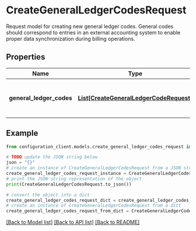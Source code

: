 # CreateGeneralLedgerCodesRequest

Request model for creating new general ledger codes.  General codes should correspond to entries in an external accounting system  to enable proper data synchronization during billing operations.

## Properties

Name | Type | Description | Notes
------------ | ------------- | ------------- | -------------
**general_ledger_codes** | [**List[CreateGeneralLedgerCodeRequest]**](CreateGeneralLedgerCodeRequest.md) | List of general ledger codes to create. | [optional] 

## Example

```python
from configuration_client.models.create_general_ledger_codes_request import CreateGeneralLedgerCodesRequest

# TODO update the JSON string below
json = "{}"
# create an instance of CreateGeneralLedgerCodesRequest from a JSON string
create_general_ledger_codes_request_instance = CreateGeneralLedgerCodesRequest.from_json(json)
# print the JSON string representation of the object
print(CreateGeneralLedgerCodesRequest.to_json())

# convert the object into a dict
create_general_ledger_codes_request_dict = create_general_ledger_codes_request_instance.to_dict()
# create an instance of CreateGeneralLedgerCodesRequest from a dict
create_general_ledger_codes_request_from_dict = CreateGeneralLedgerCodesRequest.from_dict(create_general_ledger_codes_request_dict)
```
[[Back to Model list]](../README.md#documentation-for-models) [[Back to API list]](../README.md#documentation-for-api-endpoints) [[Back to README]](../README.md)


